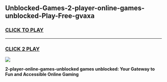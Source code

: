 
## Unblocked-Games-2-player-online-games-unblocked-Play-Free-gvaxa
<h3>
<a href="https://premium76.site?title=2-player-online-games-unblocked&ref=09A">CLICK TO PLAY</a></h3>
<hr>

<h3>
<a href="https://premium76.site?title=2-player-online-games-unblocked&ref=09A">CLICK 2 PLAY</a>
  
</h3>

<a href="https://premium76.site?title=2-player-online-games-unblocked&ref=09A"><img src="https://clearcache.store/games.png"></a>


**2-player-online-games-unblocked games unblocked: Your Gateway to Fun and Accessible Online Gaming**
